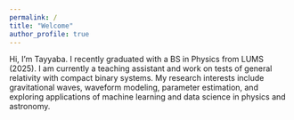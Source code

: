 ```yaml
---
permalink: /
title: "Welcome"
author_profile: true
---
```

Hi, I’m Tayyaba. I recently graduated with a BS in Physics from LUMS (2025). I am currently a teaching assistant and work on tests of general relativity with compact binary systems. My research interests include gravitational waves, waveform modeling, parameter estimation, and exploring applications of machine learning and data science in physics and astronomy.
